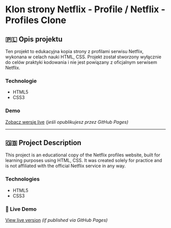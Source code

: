 # Klon strony Netflix - Profile / Netflix - Profiles Clone

## 🇵🇱 Opis projektu

Ten projekt to edukacyjna kopia strony z profilami serwisu Netflix, wykonana w celach nauki HTML, CSS. Projekt został stworzony wyłącznie do celów praktyki kodowania i nie jest powiązany z oficjalnym serwisem Netflix.

### Technologie
- HTML5
- CSS3

###  Demo
[Zobacz wersję live](https://twoj-login.github.io/nazwa-projektu/) *(jeśli opublikujesz przez GitHub Pages)*

---

## 🇬🇧 Project Description

This project is an educational copy of the Netflix profiles website, built for learning purposes using HTML, CSS. It was created solely for practice and is not affiliated with the official Netflix service in any way.

###  Technologies
- HTML5
- CSS3

### 🔗 Live Demo
[View live version](https://your-username.github.io/project-name/) *(if published via GitHub Pages)*
